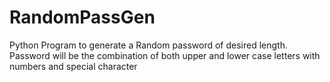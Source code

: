 # RandomPassGen
Python Program to generate a Random password of desired length. Password will be the combination of both upper and lower case letters with numbers and special character
